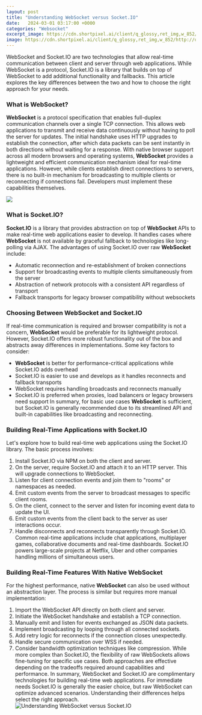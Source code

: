 ```yaml
---
layout: post
title: "Understanding WebSocket versus Socket.IO"
date:   2024-03-01 03:17:00 +0000
categories: "Websocket"
excerpt_image: https://cdn.shortpixel.ai/client/q_glossy,ret_img,w_852/http://qodrbee.com/online/wp-content/uploads/2019/04/WebSockets-vs-Socket-1-852x1024.jpg
image: https://cdn.shortpixel.ai/client/q_glossy,ret_img,w_852/http://qodrbee.com/online/wp-content/uploads/2019/04/WebSockets-vs-Socket-1-852x1024.jpg
---
```


WebSocket and Socket.IO are two technologies that allow real-time communication between client and server through web applications. While WebSocket is a protocol, Socket.IO is a library that builds on top of WebSocket to add additional functionality and fallbacks. This article explores the key differences between the two and how to choose the right approach for your needs.
### What is WebSocket?
**WebSocket** is a protocol specification that enables full-duplex communication channels over a single TCP connection. This allows web applications to transmit and receive data continuously without having to poll the server for updates. The initial handshake uses HTTP upgrades to establish the connection, after which data packets can be sent instantly in both directions without waiting for a response. 
With native browser support across all modern browsers and operating systems, **WebSocket** provides a lightweight and efficient communication mechanism ideal for real-time applications. However, while clients establish direct connections to servers, there is no built-in mechanism for broadcasting to multiple clients or reconnecting if connections fail. Developers must implement these capabilities themselves.

![](https://cdn.educba.com/academy/wp-content/uploads/2018/11/WebSockets-vs-Socket-1-768x1998.jpg)
### What is Socket.IO?
**Socket.IO** is a library that provides abstraction on top of **WebSocket** APIs to make real-time web applications easier to develop. It handles cases where **WebSocket** is not available by graceful fallback to technologies like long-polling via AJAX. The advantages of using Socket.IO over raw **WebSocket** include:
- Automatic reconnection and re-establishment of broken connections 
- Support for broadcasting events to multiple clients simultaneously from the server
- Abstraction of network protocols with a consistent API regardless of transport
- Fallback transports for legacy browser compatibility without websockets
### Choosing Between WebSocket and Socket.IO
If real-time communication is required and browser compatibility is not a concern, **WebSocket** would be preferable for its lightweight protocol. However, Socket.IO offers more robust functionality out of the box and abstracts away differences in implementations. Some key factors to consider:
- **WebSocket** is better for performance-critical applications while Socket.IO adds overhead
- Socket.IO is easier to use and develops as it handles reconnects and fallback transports
- WebSocket requires handling broadcasts and reconnects manually
- Socket.IO is preferred when proxies, load balancers or legacy browsers need support
In summary, for basic use cases **WebSocket** is sufficient, but Socket.IO is generally recommended due to its streamlined API and built-in capabilities like broadcasting and reconnecting.
### Building Real-Time Applications with Socket.IO 
Let's explore how to build real-time web applications using the Socket.IO library. The basic process involves:
1. Install Socket.IO via NPM on both the client and server.
2. On the server, require Socket.IO and attach it to an HTTP server. This will upgrade connections to WebSocket.
3. Listen for client connection events and join them to "rooms" or namespaces as needed. 
4. Emit custom events from the server to broadcast messages to specific client rooms. 
5. On the client, connect to the server and listen for incoming event data to update the UI. 
6. Emit custom events from the client back to the server as user interactions occur.
7. Handle disconnects and reconnects transparently through Socket.IO.
Common real-time applications include chat applications, multiplayer games, collaborative documents and real-time dashboards. Socket.IO powers large-scale projects at Netflix, Uber and other companies handling millions of simultaneous users.
### Building Real-Time Features With Native WebSocket 
For the highest performance, native **WebSocket** can also be used without an abstraction layer. The process is similar but requires more manual implementation:
1. Import the WebSocket API directly on both client and server.
2. Initiate the WebSocket handshake and establish a TCP connection. 
3. Manually emit and listen for events exchanged as JSON data packets.
4. Implement broadcasting by looping through all connected sockets.
5. Add retry logic for reconnects if the connection closes unexpectedly. 
6. Handle secure communication over WSS if needed.
7. Consider bandwidth optimization techniques like compression.
While more complex than Socket.IO, the flexibility of raw WebSockets allows fine-tuning for specific use cases. Both approaches are effective depending on the tradeoffs required around capabilities and performance.
In summary, WebSocket and Socket.IO are complimentary technologies for building real-time web applications. For immediate needs Socket.IO is generally the easier choice, but raw WebSocket can optimize advanced scenarios. Understanding their differences helps select the right approach.
 ![Understanding WebSocket versus Socket.IO](https://cdn.shortpixel.ai/client/q_glossy,ret_img,w_852/http://qodrbee.com/online/wp-content/uploads/2019/04/WebSockets-vs-Socket-1-852x1024.jpg)